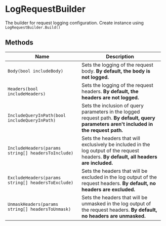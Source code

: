 
# LogRequestBuilder

The builder for request logging configuration. Create instance using `LogRequestBuilder.Build()`

## Methods

| Name | Description |
|  --- | --- |
| <code>Body(bool includeBody)</code> | Sets the logging of the request body. **By default, the body is not logged.** |
| <code>Headers(bool includeHeaders)</code> | Sets the logging of the request headers. **By default, the headers are not logged.** |
| <code>IncludeQueryInPath(bool includeQueryInPath)</code> | Sets the inclusion of query parameters in the logged request path. **By default, query parameters aren't included in the request path.** |
| <code>IncludeHeaders(params string[] headersToInclude)</code> | Sets the headers that will exclusively be included in the log output of the request headers. **By default, all headers are included.** |
| <code>ExcludeHeaders(params string[] headersToExclude)</code> | Sets the headers that will be excluded in the log output of the request headers. **By default, no headers are excluded.** |
| <code>UnmaskHeaders(params string[] headersToUnmask)</code> | Sets the headers that will be unmasked in the log output of the request headers. **By default, no headers are unmasked.** |

